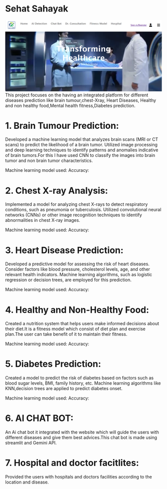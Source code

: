 # Sehat Sahayak
![Website Prototype](Prototype/1image.png)
This project focuses on the having an integrated platform for different diseases prediction like brain tumour,chest-Xray, Heart Diseases, Healthy and non healthy food,Mental health fitness,Diabetes prediction.



# 1. Brain Tumour Prediction:
Developed a machine learning model that analyzes brain scans (MRI or CT scans) to predict the likelihood of a brain tumor.
Utilized image processing and deep learning techniques to identify patterns and anomalies indicative of brain tumors.For this I have used CNN to classify the images into brain tumor and non brain tumor characteristics.

Machine learning model used:
Accuracy:

# 2. Chest X-ray Analysis:
Implemented a model for analyzing chest X-rays to detect respiratory conditions, such as pneumonia or tuberculosis.
Utilized convolutional neural networks (CNNs) or other image recognition techniques to identify abnormalities in chest X-ray images.

Machine learning model used:
Accuracy:


# 3. Heart Disease Prediction:
Developed a predictive model for assessing the risk of heart diseases.
Consider factors like blood pressure, cholesterol levels, age, and other relevant health indicators.
Machine learning algorithms, such as logistic regression or decision trees, are employed for this prediction.

Machine learning model used:
Accuracy:

# 4. Healthy and Non-Healthy Food:
Created a nutrition system that helps users make informed decisions about their diet.It is a fitness model which consist of diet plan and exercise plan.The user can take benefit of it to maintain their fitness.

Machine learning model used:
Accuracy:

# 5. Diabetes Prediction:
Created a model to predict the risk of diabetes based on factors such as blood sugar levels, BMI, family history, etc.
Machine learning algorithms like KNN,decision trees are applied to predict diabetes onset.

Machine learning model used:
Accuracy:

# 6. AI CHAT BOT: 
An Ai chat bot it integrated with the website which will guide the users with different diseases and give them best advices.This chat bot is made using streamlit and Gemini API.

# 7. Hospital and doctor facitlites:
Provided the users with hospitals and doctors facilities according to the location and disease.



